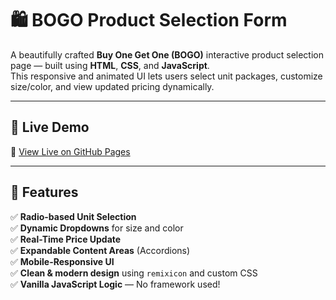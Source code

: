 # 🛍️ BOGO Product Selection Form

A beautifully crafted **Buy One Get One (BOGO)** interactive product selection page — built using **HTML**, **CSS**, and **JavaScript**.  
This responsive and animated UI lets users select unit packages, customize size/color, and view updated pricing dynamically.

---

## 🌟 Live Demo

🔗 [View Live on GitHub Pages](https://sarfaraj028.github.io/assignment-09-06-2025/)  


---

## 🧩 Features

✅ **Radio-based Unit Selection**  
✅ **Dynamic Dropdowns** for size and color  
✅ **Real-Time Price Update**  
✅ **Expandable Content Areas** (Accordions)  
✅ **Mobile-Responsive UI**  
✅ **Clean & modern design** using `remixicon` and custom CSS  
✅ **Vanilla JavaScript Logic** — No framework used!
